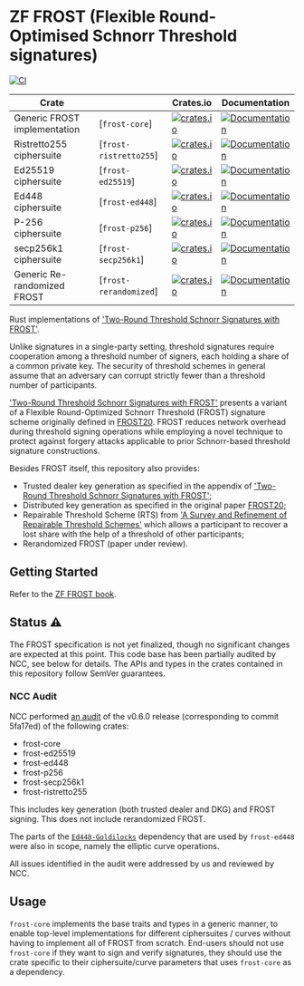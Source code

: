 # ZF FROST (Flexible Round-Optimised Schnorr Threshold signatures)

[![CI](https://github.com/ZcashFoundation/frost/actions/workflows/main.yml/badge.svg?branch=main)](https://github.com/ZcashFoundation/frost/actions/workflows/main.yml)

| Crate                        |                        | Crates.io                                                                                                           | Documentation                                                                                        |
| ---------------------------- | ---------------------- | ------------------------------------------------------------------------------------------------------------------- | ---------------------------------------------------------------------------------------------------- |
| Generic FROST implementation | [`frost-core`]         | [![crates.io](https://img.shields.io/crates/v/frost-core.svg)](https://crates.io/crates/frost-core)                 | [![Documentation](https://docs.rs/frost-core/badge.svg)](https://docs.rs/frost-core)                 |
| Ristretto255 ciphersuite     | [`frost-ristretto255`] | [![crates.io](https://img.shields.io/crates/v/frost-ristretto255.svg)](https://crates.io/crates/frost-ristretto255) | [![Documentation](https://docs.rs/frost-ristretto255/badge.svg)](https://docs.rs/frost-ristretto255) |
| Ed25519 ciphersuite          | [`frost-ed25519`]      | [![crates.io](https://img.shields.io/crates/v/frost-ed25519.svg)](https://crates.io/crates/frost-ed25519)           | [![Documentation](https://docs.rs/frost-ed25519/badge.svg)](https://docs.rs/frost-ed25519)           |
| Ed448 ciphersuite            | [`frost-ed448`]        | [![crates.io](https://img.shields.io/crates/v/frost-ed448.svg)](https://crates.io/crates/frost-ed448)               | [![Documentation](https://docs.rs/frost-ed448/badge.svg)](https://docs.rs/frost-ed448)               |
| P-256 ciphersuite            | [`frost-p256`]         | [![crates.io](https://img.shields.io/crates/v/frost-p256.svg)](https://crates.io/crates/frost-p256)                 | [![Documentation](https://docs.rs/frost-p256/badge.svg)](https://docs.rs/frost-p256)                 |
| secp256k1 ciphersuite        | [`frost-secp256k1`]    | [![crates.io](https://img.shields.io/crates/v/frost-secp256k1.svg)](https://crates.io/crates/frost-secp256k1)       | [![Documentation](https://docs.rs/frost-secp256k1/badge.svg)](https://docs.rs/frost-secp256k1)       |
| Generic Re-randomized FROST  | [`frost-rerandomized`] | [![crates.io](https://img.shields.io/crates/v/frost-rerandomized.svg)](https://crates.io/crates/frost-rerandomized) | [![Documentation](https://docs.rs/frost-rerandomized/badge.svg)](https://docs.rs/frost-rerandomized) |

Rust implementations of ['Two-Round Threshold Schnorr Signatures with FROST'](https://datatracker.ietf.org/doc/draft-irtf-cfrg-frost/).

Unlike signatures in a single-party setting, threshold signatures require cooperation among a
threshold number of signers, each holding a share of a common private key. The security of threshold
schemes in general assume that an adversary can corrupt strictly fewer than a threshold number of
participants.

['Two-Round Threshold Schnorr Signatures with
FROST'](https://datatracker.ietf.org/doc/draft-irtf-cfrg-frost/) presents a variant of a Flexible
Round-Optimized Schnorr Threshold (FROST) signature scheme originally defined in
[FROST20](https://eprint.iacr.org/2020/852.pdf). FROST reduces network overhead during threshold
signing operations while employing a novel technique to protect against forgery attacks applicable
to prior Schnorr-based threshold signature constructions.

Besides FROST itself, this repository also provides:

- Trusted dealer key generation as specified in the appendix of ['Two-Round Threshold Schnorr Signatures with FROST'](https://datatracker.ietf.org/doc/draft-irtf-cfrg-frost/);
- Distributed key generation as specified in the original paper [FROST20](https://eprint.iacr.org/2020/852.pdf);
- Repairable Threshold Scheme (RTS) from ['A Survey and Refinement of Repairable Threshold Schemes'](https://eprint.iacr.org/2017/1155) which allows a participant to recover a lost share with the help of a threshold of other participants;
- Rerandomized FROST (paper under review).

## Getting Started

Refer to the [ZF FROST book](https://frost.zfnd.org/).

## Status ⚠

The FROST specification is not yet finalized, though no significant changes are
expected at this point. This code base has been partially audited by NCC, see
below for details. The APIs and types in the crates contained in this repository
follow SemVer guarantees.

### NCC Audit

NCC performed [an
audit](https://research.nccgroup.com/2023/10/23/public-report-zcash-frost-security-assessment/)
of the v0.6.0 release (corresponding to commit 5fa17ed) of the following crates:

- frost-core
- frost-ed25519
- frost-ed448
- frost-p256
- frost-secp256k1
- frost-ristretto255

This includes key generation (both trusted dealer and DKG) and FROST signing.
This does not include rerandomized FROST.

The parts of the
[`Ed448-Goldilocks`](https://github.com/crate-crypto/Ed448-Goldilocks)
dependency that are used by `frost-ed448` were also in scope, namely the
elliptic curve operations.

All issues identified in the audit were addressed by us and reviewed by NCC.


## Usage

`frost-core` implements the base traits and types in a generic manner, to enable top-level
implementations for different ciphersuites / curves without having to implement all of FROST from
scratch. End-users should not use `frost-core` if they want to sign and verify signatures, they
should use the crate specific to their ciphersuite/curve parameters that uses `frost-core` as a
dependency.

